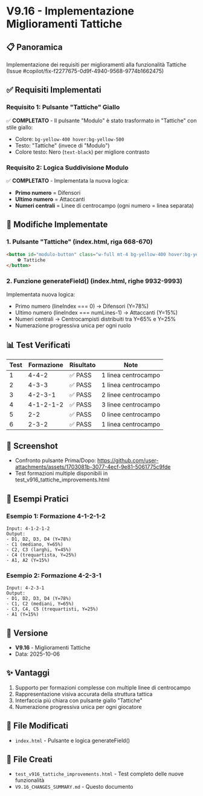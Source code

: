 # V9.16 - Implementazione Miglioramenti Tattiche

## 📋 Panoramica
Implementazione dei requisiti per miglioramenti alla funzionalità Tattiche (Issue #copilot/fix-f2277675-0d9f-4940-9568-9774b1662475)

## ✅ Requisiti Implementati

### Requisito 1: Pulsante "Tattiche" Giallo
✅ **COMPLETATO** - Il pulsante "Modulo" è stato trasformato in "Tattiche" con stile giallo:
- Colore: `bg-yellow-400 hover:bg-yellow-500`
- Testo: "Tattiche" (invece di "Modulo")
- Colore testo: Nero (`text-black`) per migliore contrasto

### Requisito 2: Logica Suddivisione Modulo
✅ **COMPLETATO** - Implementata la nuova logica:
- **Primo numero** = Difensori
- **Ultimo numero** = Attaccanti
- **Numeri centrali** = Linee di centrocampo (ogni numero = linea separata)

## 🔧 Modifiche Implementate

### 1. Pulsante "Tattiche" (index.html, riga 668-670)
```html
<button id="modulo-button" class="w-full mt-4 bg-yellow-400 hover:bg-yellow-500 text-black font-semibold py-3 px-6 rounded-lg transition-colors duration-200 focus:outline-none focus:ring-2">
    ⚽ Tattiche
</button>
```

### 2. Funzione generateField() (index.html, righe 9932-9993)
Implementata nuova logica:
- Primo numero (lineIndex === 0) → Difensori (Y=78%)
- Ultimo numero (lineIndex === numLines-1) → Attaccanti (Y=15%)
- Numeri centrali → Centrocampisti distribuiti tra Y=65% e Y=25%
- Numerazione progressiva unica per ogni ruolo

## 📊 Test Verificati

| Test | Formazione | Risultato | Note |
|------|------------|-----------|------|
| 1 | 4-4-2 | ✅ PASS | 1 linea centrocampo |
| 2 | 4-3-3 | ✅ PASS | 1 linea centrocampo |
| 3 | 4-2-3-1 | ✅ PASS | 2 linee centrocampo |
| 4 | 4-1-2-1-2 | ✅ PASS | 3 linee centrocampo |
| 5 | 2-2 | ✅ PASS | 0 linee centrocampo |
| 6 | 2-3-2 | ✅ PASS | 1 linea centrocampo |

## 📸 Screenshot
- Confronto pulsante Prima/Dopo: https://github.com/user-attachments/assets/1703081b-3077-4ecf-9e81-5061775c9fde
- Test formazioni multiple disponibili in test_v916_tattiche_improvements.html

## 🎯 Esempi Pratici

### Esempio 1: Formazione 4-1-2-1-2
```
Input: 4-1-2-1-2
Output:
- D1, D2, D3, D4 (Y=78%)
- C1 (mediano, Y=65%)
- C2, C3 (larghi, Y=45%)
- C4 (trequartista, Y=25%)
- A1, A2 (Y=15%)
```

### Esempio 2: Formazione 4-2-3-1
```
Input: 4-2-3-1
Output:
- D1, D2, D3, D4 (Y=78%)
- C1, C2 (mediani, Y=65%)
- C3, C4, C5 (trequartisti, Y=25%)
- A1 (Y=15%)
```

## 🚀 Versione
- **V9.16** - Miglioramenti Tattiche
- Data: 2025-10-06

## ✨ Vantaggi
1. Supporto per formazioni complesse con multiple linee di centrocampo
2. Rappresentazione visiva accurata della struttura tattica
3. Interfaccia più chiara con pulsante giallo "Tattiche"
4. Numerazione progressiva unica per ogni giocatore

## 📝 File Modificati
- `index.html` - Pulsante e logica generateField()

## 📝 File Creati
- `test_v916_tattiche_improvements.html` - Test completo delle nuove funzionalità
- `V9.16_CHANGES_SUMMARY.md` - Questo documento
